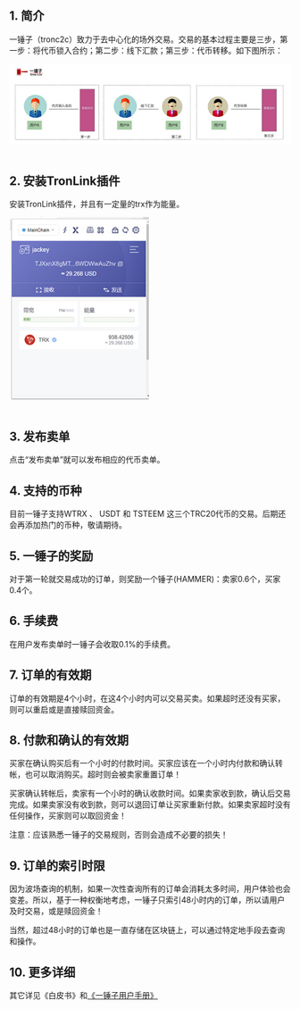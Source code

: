 ## 1. 简介
一锤子（tronc2c）致力于去中心化的场外交易。交易的基本过程主要是三步，第一步：将代币锁入合约；第二步：线下汇款；第三步：代币转移。如下图所示：

![trade](./images/trade.jpg)
<br><br>

## 2. 安装TronLink插件
安装TronLink插件，并且有一定量的trx作为能量。

<img src="./images/tronlink.jpg" style="width:250px;"><br><br>


## 3. 发布卖单
点击“发布卖单”就可以发布相应的代币卖单。

## 4. 支持的币种
目前一锤子支持WTRX 、 USDT 和 TSTEEM 这三个TRC20代币的交易。后期还会再添加热门的币种，敬请期待。

## 5. 一锤子的奖励
对于第一轮就交易成功的订单，则奖励一个锤子(HAMMER)：卖家0.6个，买家0.4个。

## 6. 手续费
在用户发布卖单时一锤子会收取0.1%的手续费。

## 7. 订单的有效期
订单的有效期是4个小时，在这4个小时内可以交易买卖。如果超时还没有买家，则可以重启或是直接赎回资金。

## 8. 付款和确认的有效期
买家在确认购买后有一个小时的付款时间。买家应该在一个小时内付款和确认转帐，也可以取消购买。超时则会被卖家重置订单！

买家确认转帐后，卖家有一个小时的确认收款时间。如果卖家收到款，确认后交易完成。如果卖家没有收到款，则可以退回订单让买家重新付款。如果卖家超时没有任何操作，买家则可以取回资金！

注意：应该熟悉一锤子的交易规则，否则会造成不必要的损失！

## 9. 订单的索引时限
因为波场查询的机制，如果一次性查询所有的订单会消耗太多时间，用户体验也会变差。所以，基于一种权衡地考虑，一锤子只索引48小时内的订单，所以请用户及时交易，或是赎回资金！

当然，超过48小时的订单也是一直存储在区块链上，可以通过特定地手段去查询和操作。

## 10. 更多详细
其它详见《白皮书》和[《一锤子用户手册》](https://steemjiang.com:8081/ipfs/QmVtuNQCyseLHYyB9DNpjj89TCiw1pNmJqvoBm7SeChD9Q)

